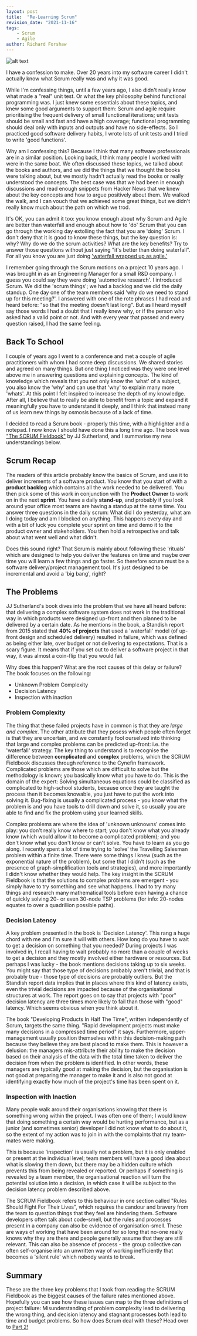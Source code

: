 ```yaml
---
layout: post
title:  "Re-Learning Scrum"
revision_date: "2021-11-16"
tags:
    - Scrum
    - Agile
author: Richard Forshaw
---
```


![alt text](images/classroom.jpg "Re-Learning Scrum")

I have a confession to make. Over 20 years into my software career I didn't actually know what Scrum really was and why it was good.

While I'm confessing things, until a few years ago, I also didn't really know what made a "real" unit test. Or what the key philosophy behind functional programming was. I just knew some essentials about these topics, and knew some good arguments to support them: Scrum and agile require prioritising the frequent delivery of small functional iterations; unit tests should be small and fast and have a high coverage; functional programming should deal only with inputs and outputs and have no side-effects. So I practiced good software delivery habits, I wrote lots of unit tests and I tried to write 'good functions'.

Why am I confessing this? Because I think that many software professionals are in a similar position. Looking back, I think many people I worked with were in the same boat. We often discussed these topics, we talked about the books and authors, and we did the things that we thought the books were talking about, but we mostly hadn't actually read the books or really understood the concepts. The best case was that we had been in enough discussions and read enough snippets from Hacker News that we knew about the key concepts and how to argue positively about them. We walked the walk, and I can vouch that we achieved some great things, but we didn't really know much about the path on which we trod.

It's OK, you can admit it too: you know enough about why Scrum and Agile are better than waterfall and enough about how to 'do' Scrum that you can go through the working day extolling the fact that you are 'doing' Scrum. I don't deny that it is good to know these things, but the key question is: why? Why do we do the scrum activities? What are the key benefits? Try to answer those questions without just saying "it's better than doing waterfall". For all you know you are just doing ['waterfall wrapped up as agile.'](https://www.mountaingoatsoftware.com/blog/an-iterative-waterfall-isnt-agile)

I remember going through the Scrum motions on a project 10 years ago. I was brought in as an Engineering Manager for a small R&D company. I guess you could say they were doing 'automotive research'. I introduced Scrum. We did the 'scrum things'; we had a backlog and we did the daily standup. One day one of the team members said 'why do we need to stand up for this meeting?'. I answered with one of the rote phrases I had read and heard before: "so that the meeting doesn't last long". But as I heard myself say those words I had a doubt that I really knew why, or if the person who asked had a valid point or not. And with every year that passed and every question raised, I had the same feeling.

## Back To School

I couple of years ago I went to a conference and met a couple of agile practitioners with whom I had some deep discussions. We shared stories and agreed on many things. But one thing I noticed was they were one level above me in answering questions and explaining concepts. The kind of knowledge which reveals that you not only know the 'what' of a subject, you also know the 'why' and can use that 'why' to explain many more 'whats'. At this point I felt inspired to increase the depth of my knowledge. After all, I believe that to really be able to benefit from a topic and expand it meaningfully you have to understand it deeply, and I think that instead many of us learn new things by osmosis because of a lack of time.

I decided to read a Scrum book - properly this time, with a highlighter and a notepad. I now know I should have done this a long time ago. The book was ["The SCRUM Fieldbook"](https://www.goodreads.com/book/show/43582738-the-scrum-fieldbook) by JJ Sutherland, and I summarise my new understandings below.

## Scrum Recap

The readers of this article probably know the basics of Scrum, and use it to deliver increments of a software product. You know that you start of with a **product backlog** which contains all the work needed to be delivered. You then pick some of this work in conjunction with the **Product Owner** to work on in the next **sprint**. You have a daily **stand-up**, and probably if you look around your office most teams are having a standup at the same time. You answer three questions in the daily scrum: What did I do yesterday, what am I doing today and am I blocked on anything. This happens every day and with a bit of luck you complete your sprint on time and demo it to the product owner and stakeholders. You then hold a retrospective and talk about what went well and what didn't.

Does this sound right? That Scrum is mainly about following these 'rituals' which are designed to help you deliver the features on time and maybe over time you will learn a few things and go faster. So therefore scrum must be a software delivery/project management tool. It's just designed to be incremental and avoid a 'big bang', right?


## The Problems

JJ Sutherland's book dives into the problem that we have all heard before: that delivering a complex software system does not work in the traditional way in which products were designed up-front and then planned to be delivered by a certain date. As he mentions in the book, a Standish report from 2015 stated that **40% of projects** that used a 'waterfall' model (of up-front design and scheduled delivery) resulted in failure, which was defined as being either late, over budget or not delivering to expectations. That is a scary figure. It means that if you set out to deliver a software project in that way, it was almost a coin-flip that you would fail.

Why does this happen? What are the root causes of this delay or failure? The book focuses on the following:

 - Unknown Problem Complexity
 - Decision Latency
 - Inspection with inaction

### Problem Complexity

The thing that these failed projects have in common is that they are _large and complex_. The other attribute that they posess which people often forget is that they are uncertain, and we constantly fool ourselved into thinking that large and complex problems can be predicted up-front: i.e. the 'waterfall' strategy. The key thing to understand is to recognise the difference between **complicated** and **complex** problems, which the SCRUM Fieldbook discusses through reference to the Cynefin framework. Complicated problems are those which are difficult to solve but the methodology is known; you basically know what you have to do. This is the domain of the expert: Solving simultaneous equations could be classified as complicated to high-school students, because once they are taught the process then it becomes knowable, you just have to put the work into solving it. Bug-fixing is usually a complicated process - you know what the problem is and you have tools to drill down and solve it, so usually you are able to find and fix the problem using your learned skills.

Complex problems are where the idea of 'unknown unknowns' comes into play: you don't really know where to start; you don't know what you already know (which would allow it to become a complicated problem); and you don't know what you don't know or can't solve. You have to learn as you go along. I recently spent a lot of time trying to 'solve' the Travelling Salesman problem within a finite time. There were some things I knew (such as the exponential nature of the problem), but some that I didn't (such as the presence of graph-simplification tools and strategies), and more importantly I didn't know whether they would help. The key insight in the SCRUM Fieldbook is that the solutions to complex problems are emergent - you simply have to try something and see what happens. I had to try many things and research many mathematical tools before even having a chance of quickly solving 20- or even 30-node TSP problems (for info: 20-nodes equates to over a quadrillion possible paths).

### Decision Latency

A key problem presented in the book is 'Decision Latency'. This rang a huge chord with me and I'm sure it will with others. How long do you have to wait to get a decision on something that you needed? During projects I was involved in, I recall having to wait probably no more than a couple of weeks to get a decision and they mostly involved either hardware or resources. But perhaps I was lucky - the book mentions decisions taking up to six weeks. You might say that those type of decisions probably aren't trivial, and that is probably true - those type of decisions are probably outliers. But the Standish report data implies that in places where this kind of latency exists, even the trivial decisions are impacted because of the organisational structures at work. The report goes on to say that projects with "poor" decision latency are three times more likely to fail than those with "good" latency. Which seems obvious when you think about it.

The book "Developing Products In Half The Time", written independently of Scrum, targets the same thing. "Rapid development projects must make many decisions in a compressed time period" it says. Furthermore, upper-management usually position themselves within this decision-making path because they believe they are best placed to make them. This is however a delusion: the managers mis-attribute their ability to make the decision based on their analysis of the data with the total time taken to deliver the decision from when the problem is identified. In other words, these managers are typically good at making the decision, but the organisation is not good at preparing the manager to make it and is also not good at identifying exactly how much of the project's time has been spent on it.

### Inspection with Inaction

Many people walk around their organisations knowing that there is something wrong within the project. I was often one of them; I would know that doing something a certain way would be hurting performance, but as a junior (and sometimes senior) developer I did not know what to do about it, so the extent of my action was to join in with the complaints that my team-mates were making.

This is because 'inspection' is usually not a problem, but it is only enabled or present at the individual level; team members will have a good idea about what is slowing them down, but there may be a hidden culture which prevents this from being revealed or reported. Or perhaps if something is revealed by a team member, the organisational reaction will turn the potential solution into a decision, in which case it will be subject to the decision latency problem described above.

The SCRUM Fieldbook refers to this behaviour in one section called "Rules Should Fight For Their Lives", which requires the candour and bravery from the team to question things that they feel are hindering them. Software developers often talk about code-smell, but the rules and processes present in a company can also be evidence of organisation-smell. These are ways of working that have been around for so long that no-one really knows why they are there and people generally assume that they are still relevant. This can also be absence of process - the group collective can often self-organise into an unwritten way of working inefficiently that becomes a 'silent rule' which nobody wants to break.

## Summary

These are the three key problems that I took from reading the SCRUM Fieldbook as the biggest causes of the failure rates mentioned above. Hopefully you can see how these issues can map to the three definitions of project failure: Misunderstanding of problem complexity lead to delivering the wrong thing, and decision latency and stagnant processes both lead to time and budget problems. So how does Scrum deal with these? Head over to [Part 2!](../2021-11-21-understanding-scrum-part-2)


